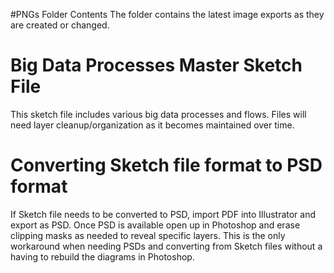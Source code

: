 #PNGs Folder Contents
The folder contains the latest image exports as they are created or changed.

# Big Data Processes Master Sketch File
This sketch file includes various big data processes and flows. Files will need layer cleanup/organization as it becomes maintained over time. 

# Converting Sketch file format to PSD format
If Sketch file needs to be converted to PSD, import PDF into Illustrator and export as PSD. 
Once PSD is available open up in Photoshop and erase clipping masks as needed to reveal specific layers. 
This is the only workaround when needing PSDs and converting from Sketch files without a having to rebuild the diagrams in Photoshop. 
